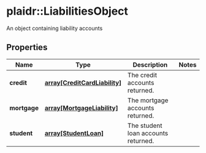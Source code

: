 # plaidr::LiabilitiesObject

An object containing liability accounts

## Properties
Name | Type | Description | Notes
------------ | ------------- | ------------- | -------------
**credit** | [**array[CreditCardLiability]**](CreditCardLiability.md) | The credit accounts returned. | 
**mortgage** | [**array[MortgageLiability]**](MortgageLiability.md) | The mortgage accounts returned. | 
**student** | [**array[StudentLoan]**](StudentLoan.md) | The student loan accounts returned. | 


